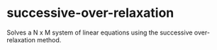# successive-over-relaxation
Solves a N x M system of linear equations using the successive over-relaxation method.
